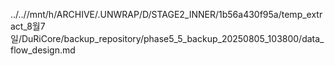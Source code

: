 ../..//mnt/h/ARCHIVE/.UNWRAP/D/STAGE2_INNER/1b56a430f95a/temp_extract_8월7일/DuRiCore/backup_repository/phase5_5_backup_20250805_103800/data_flow_design.md